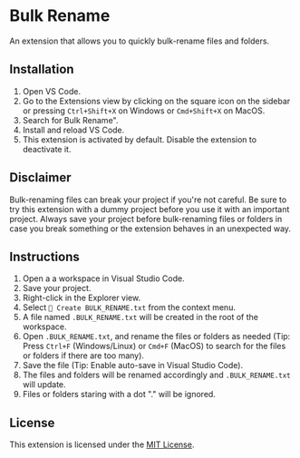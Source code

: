 # Bulk Rename

An extension that allows you to quickly bulk-rename files and folders.

## Installation

1. Open VS Code.
2. Go to the Extensions view by clicking on the square icon on the sidebar or pressing `Ctrl+Shift+X` on Windows or `Cmd+Shift+X` on MacOS.
3. Search for Bulk Rename".
4. Install and reload VS Code.
5. This extension is activated by default. Disable the extension to deactivate it.

## Disclaimer

Bulk-renaming files can break your project if you're not careful. Be sure to try this extension with a dummy project before you use it with an important project. Always save your project before bulk-renaming files or folders in case you break something or the extension behaves in an unexpected way.

## Instructions

1. Open a a workspace in Visual Studio Code.
2. Save your project.
3. Right-click in the Explorer view.
4. Select `🔸 Create BULK_RENAME.txt` from the context menu.
5. A file named `.BULK_RENAME.txt` will be created in the root of the workspace.
6. Open `.BULK_RENAME.txt`, and rename the files or folders as needed (Tip: Press `Ctrl+F` (Windows/Linux) or `Cmd+F` (MacOS) to search for the files or folders if there are too many).
7. Save the file (Tip: Enable auto-save in Visual Studio Code).
8. The files and folders will be renamed accordingly and `.BULK_RENAME.txt` will update.
9. Files or folders staring with a dot "." will be ignored.

## License

This extension is licensed under the [MIT License](LICENSE).
